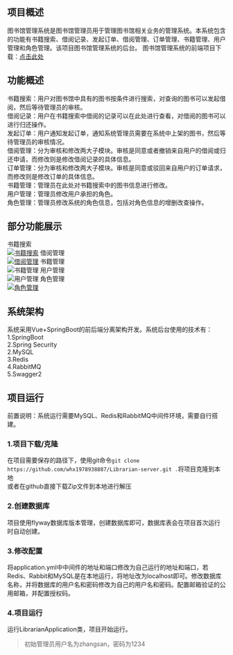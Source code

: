 ## 项目概述
图书馆管理系统是图书馆管理员用于管理图书馆相关业务的管理系统。本系统包含的功能有书籍搜索、借阅记录、发起订单、借阅管理、订单管理、书籍管理、用户管理和角色管理。该项目图书馆管理系统的后台。 
图书馆管理系统的前端项目下载：[点击此处](https://github.com/whx1978938887/Librarian-page)

## 功能概述
书籍搜索：用户对图书馆中具有的图书按条件进行搜索，对查询的图书可以发起借阅，然后等待管理员的审核。  
借阅记录：用户在书籍搜索中借阅的记录可以在此处进行查看，对借阅的图书可以进行归还操作。  
发起订单：用户通知发起订单，通知系统管理员需要在系统中上架的图书，然后等待管理员的审核情况。  
借阅管理：分为审核和修改两大子模块。审核是同意或者撤销来自用户的借阅或归还申请，而修改则是修改借阅记录的具体信息。  
订单管理：分为审核和修改两大子模块。审核是同意或驳回来自用户的订单请求，而修改则是修改订单的具体信息。  
书籍管理：管理员在此处对书籍搜索中的图书信息进行修改。  
用户管理：管理员修改用户承担的角色。  
角色管理：管理员修改系统的角色信息，包括对角色信息的增删改查操作。  

## 部分功能展示
书籍搜索  
[![书籍搜索](http://ruyqi5emy.hn-bkt.clouddn.com/librarian/bookSearch.png)](https://imgse.com/i/p959e7n)
借阅管理  
[![借阅管理](http://ruyqi5emy.hn-bkt.clouddn.com/librarian/borrowManage.png)](https://imgse.com/i/p959nkq)
书籍管理  
![书籍管理](http://ruyqi5emy.hn-bkt.clouddn.com/librarian/bookManage.png)
用户管理  
![用户管理](http://ruyqi5emy.hn-bkt.clouddn.com/librarian/userManage.png)
角色管理  
[![角色管理](http://ruyqi5emy.hn-bkt.clouddn.com/librarian/roleManage.png)](https://imgse.com/i/p959Z0s)

## 系统架构
系统采用Vue+SpringBoot的前后端分离架构开发。系统后台使用的技术有：  
1.SpringBoot  
2.Spring Security  
2.MySQL  
3.Redis  
4.RabbitMQ  
5.Swagger2  


## 项目运行
前置说明：系统运行需要MySQL、Redis和RabbitMQ中间件环境，需要自行搭建。

### 1.项目下载/克隆  
在项目需要保存的路径下，使用git命令`git clone https://github.com/whx1978938887/Librarian-server.git .`将项目克隆到本地  
或者在github直接下载Zip文件到本地进行解压   

### 2.创建数据库  
项目使用flyway数据库版本管理，创建数据库即可，数据库表会在项目首次运行时自动创建。

### 3.修改配置  
将application.yml中中间件的地址和端口修改为自己运行的地址和端口，若Redis、Rabbit和MySQL是在本地运行，将地址改为localhost即可。修改数据库名称，并将数据库的用户名和密码修改为自己的用户名和密码。配置邮箱验证的公用邮箱，并配置授权码。

### 4.项目运行
运行LibrarianApplication类，项目开始运行。

> 初始管理员用户名为zhangsan，密码为1234